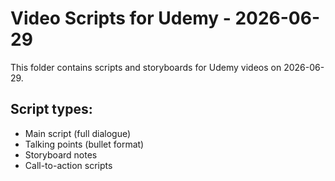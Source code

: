 # Video Scripts for Udemy - 2026-06-29

This folder contains scripts and storyboards for Udemy videos on 2026-06-29.

## Script types:
- Main script (full dialogue)
- Talking points (bullet format)
- Storyboard notes
- Call-to-action scripts
